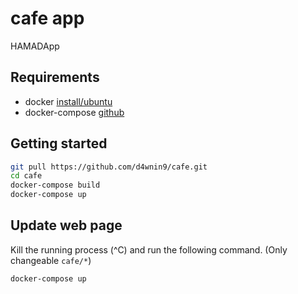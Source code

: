 # cafe app
HAMADApp

## Requirements
- docker [install/ubuntu](https://docs.docker.com/engine/install/ubuntu/)
- docker-compose [github](https://github.com/docker/compose/releases)

## Getting started
```bash
git pull https://github.com/d4wnin9/cafe.git
cd cafe
docker-compose build
docker-compose up
```

## Update web page
Kill the running process (^C) and run the following command.
(Only changeable `cafe/*`)
```bash
docker-compose up
```
